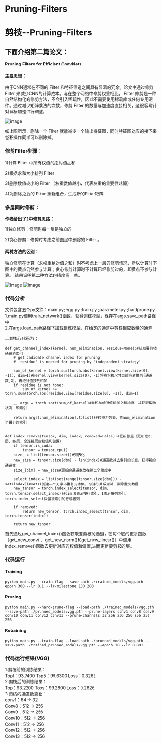 # Pruning-Filters
# 剪枝--Pruning-Filters
## 下面介绍第二篇论文：
__Pruning Filters for Efficient ConvNets__

#### 主要思想：
由于CNN通常在不同的 Filter 和特征信道之间具有显着的冗余，论文中通过修剪 Filter 来减少CNN的计算成本。与在整个网络中修剪权重相比， Filter 修剪是一种自然结构化的修剪方法，不会引入稀疏性，因此不需要使用稀疏库或任何专用硬件。通过减少矩阵乘法的次数，修剪 Filter 的数量与加速度直接相关，这很容易针对目标加速进行调整。

![image](https://user-images.githubusercontent.com/80331072/112116080-dbbfe700-8bf4-11eb-8045-bac5bbc938c7.png)

如上图所示，删除一个 Filter 就能减少一个输出特征图，同时特征图对应的接下来卷积操作同样可以删除掉。

### 修剪Filter步骤：

1)计算 Filter 中所有权值的绝对值之和

2)根据求和大小排列 Filter

3)删除数值较小的 Filter （权重数值越小，代表权重的重要性越弱）

4)对删除之后的 Filter 重新组合，生成新的Filter矩阵

### 多层同时修剪：

**作者给出了2中修剪思路：**

1)独立修剪：修剪时每一层是独立的

2)贪心修剪：修剪时考虑之前图层中删除的 Filter 。

#### 两种方法的区别：
独立修剪在计算（求权重绝对值之和）时不考虑上一层的修剪情况，所以计算时下图中的黄点仍然参与计算；贪心修剪计算时不计算已经修剪过的，即黄点不参与计算。
结果证明第二种方法的精度高一些。

![image](https://user-images.githubusercontent.com/80331072/112116392-36594300-8bf5-11eb-89cb-968c580db546.png)
![image](https://user-images.githubusercontent.com/80331072/112116453-453ff580-8bf5-11eb-9d1c-4d929aca1d47.png)

### 代码分析
文件包含五个py文件：main.py; vgg.py ;train.py ;parameter.py ;hardprune.py  
1.main.py调用train_network()函数，获得训练模型，保存在args.save_path路径中  
2.在args.load_path路径下加载训练模型，在给定的通道中剪枝相应数量的通道  

__其核心代码为：  
```
def get_channel_index(kernel, num_elimination, residue=None):#获取要剪枝通道的索引
    # get cadidate channel index for pruning
    # 'residue' is needed for pruning by 'independent strategy'

    sum_of_kernel = torch.sum(torch.abs(kernel.view(kernel.size(0), -1)), dim=1)#kernel.view(kernel.size(0), -1)将卷积核尺寸自适应转换为[通道数,X]，再绝对值按列相加
    if residue is not None:
        sum_of_kernel += torch.sum(torch.abs(residue.view(residue.size(0), -1)), dim=1)

    _, args = torch.sort(sum_of_kernel)#卷积核绝对值相加之和排序，并获取移动状况，即索引

    return args[:num_elimination].tolist()#转换为列表，前num_elimination个最小的索引


def index_remove(tensor, dim, index, removed=False):#更新张量（更新卷积层、BN层、全连接层的权值和偏置）
    if tensor.is_cuda:
        tensor = tensor.cpu()
    size_ = list(tensor.size())#列表化
    new_size = tensor.size(dim) - len(index)#通道数减去索引的长度，获得新的通道数
    size_[dim] = new_size#更新的通道数放在第二个维度中

    select_index = list(set(range(tensor.size(dim))) - set(index))#set()创建一个无序不重复元素集，可进行关系测试，删除重复数据
    new_tensor = torch.index_select(tensor, dim, torch.tensor(select_index))#dim:0表示按行索引，1表示按列索引，torch.index_select保留被索引的行或者列

    if removed:
        return new_tensor, torch.index_select(tensor, dim, torch.tensor(index))

    return new_tensor
```
首先通过get_channel_index()函数获取要剪枝的通道，在每个层的更新函数（get_new_conv()、get_new_norm()和get_new_linear()）中调用index_remove()函数去更新对应的权值和偏置,进而更新要剪枝的层。  

### 代码运行
#### Training
```
python main.py --train-flag --save-path ./trained_models/vgg.pth --epoch 300 --lr 0.1 --lr-milestone 100 200
```
#### Pruning
```
python main.py --hard-prune-flag --load-path ./trained_models/vgg.pth --save-path ./prunned_models/vgg.pth --prune-layers conv1 conv8 conv9 conv10 conv11 conv12 conv13 --prune-channels 32 256 256 256 256 256 256
```
#### Retraining
```
python main.py --train-flag --load-path ./prunned_models/vgg.pth --save-path ./trained_prunned_models/vgg.pth --epoch 20 --lr 0.001
```
### 代码运行结果(VGG)
1.剪枝前的训练结果：  
Top1：93.7400     Top5：99.6300      Loss：0.3262  
2.剪枝后的训练结果：  
Top：93.2200      Tops：99.2800      Loss：0.2626  
3.剪枝的通道数变化：  
conv1：64   → 32  
Conv8：512  → 256   
Conv9：512  → 256   
Conv10：512 → 256   
Conv11：512 → 256  
Conv12：512 → 256  
Conv13：512 → 256  








